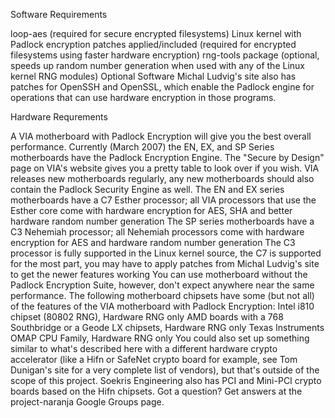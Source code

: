 Software Requirements

loop-aes (required for secure encrypted filesystems)
Linux kernel with Padlock encryption patches applied/included (required for
encrypted filesystems using faster hardware encryption)
rng-tools package (optional, speeds up random number generation when used with
any of the Linux kernel RNG modules)
Optional Software
Michal Ludvig's site also has patches for OpenSSH and OpenSSL, which enable
the Padlock engine for operations that can use hardware encryption in those
programs.

Hardware Requrements

A VIA motherboard with Padlock Encryption will give you the best overall
performance. Currently (March 2007) the EN, EX, and SP Series motherboards
have the Padlock Encryption Engine. The "Secure by Design" page on VIA's
website gives you a pretty table to look over if you wish. VIA releases new
motherboards regularly, any new motherboards should also contain the Padlock
Security Engine as well.
The EN and EX series motherboards have a C7 Esther processor; all VIA
processors that use the Esther core come with hardware encryption for AES, SHA
and better hardware random number generation
The SP series motherboards have a C3 Nehemiah processor; all Nehemiah
processors come with hardware encryption for AES and hardware random number
generation
The C3 processor is fully supported in the Linux kernel source, the C7 is
supported for the most part, you may have to apply patches from Michal
Ludvig's site to get the newer features working
You can use motherboard without the Padlock Encryption Suite, however, don't
expect anywhere near the same performance.
The following motherboard chipsets have some (but not all) of the features of
the VIA motherboard with Padlock Encryption:
Intel
i810 chipset (80802 RNG), Hardware RNG only
AMD
boards with a 768 Southbridge or a Geode LX chipsets, Hardware RNG only
Texas Instruments
OMAP CPU Family, Hardware RNG only
You could also set up something similar to what's described here with a
different hardware crypto accelerator (like a Hifn or SafeNet crypto board for
example, see Tom Dunigan's site for a very complete list of vendors), but
that's outside of the scope of this project. Soekris Engineering also has PCI
and Mini-PCI crypto boards based on the Hifn chipsets.
Got a question? Get answers at the project-naranja Google Groups page.
